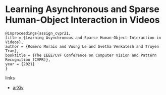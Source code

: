 # Learning Asynchronous and Sparse Human-Object Interaction in Videos

```
@inproceedings{assign_cvpr21,
title = {Learning Asynchronous and Sparse Human-Object Interaction in Videos},
author = {Romero Morais and Vuong Le and Svetha Venkatesh and Truyen Tran},
booktitle = {The IEEE/CVF Conference on Computer Vision and Pattern Recognition (CVPR)},
year = {2021}
}
```

links
- [arXiv](https://arxiv.org/abs/2103.02758)
